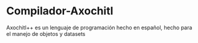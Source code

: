 # Compilador-Axochitl
Axochitl++ es un lenguaje de programación hecho en español, hecho para el manejo de objetos y datasets
